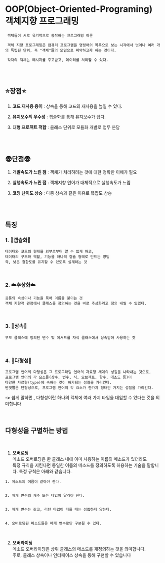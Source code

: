 # OOP(Object-Oriented-Programing) 객체지향 프로그래밍

```
 객체들이 서로 유기적으로 동작하는 프로그래밍 이론
 
 객체 지향 프로그래밍은 컴퓨터 프로그램을 명령어의 목록으로 보는 시각에서 벗어나 여러 개의 독립된 단위, 즉 "객체"들의 모임으로 파악하고자 하는 것이다. 
 
 각각의 객체는 메시지를 주고받고, 데이터를 처리할 수 있다.
```
<br><br>

## :star:**장점**:star:
1. **코드 재사용 용이** : 상속을 통해 코드의 재사용을 높일 수 있다.


2. **유지보수의 우수성** :  캡슐화를 통해 유지보수가 쉽다.


3. **대형 프로젝트 적합** : 클래스 단위로 모듈화 개발로 업무 분담

<br><br>

## :fearful:**단점**:fearful:
1. **개발속도가 느린 점** : 객체가 처리하려는 것에 대한 정확한 이해가 필요


2. **실행속도가 느린 점** : 객체지향 언어가 대체적으로 실행속도가 느림


3. **코딩 난이도 상승** : 다중 상속과 같은 이유로 복잡도 상승

<br><br>

## **특징**

### 1. :hospital:캡슐화:hospital:
```
데이터와 코드의 형태를 외부로부터 알 수 없게 하고, 
데이터의 구조와 역할, 기능을 하나의 캡슐 형태로 만드는 방법
즉, 낮은 결합도를 유지할 수 있도록 설계하는 것
```

<br>


### 2. :cloud:추상화:cloud:
```
공통의 속성이나 기능을 묶어 이름을 붙이는 것
객체 지향적 관점에서 클래스를 정의하는 것을 바로 추상화라고 정의 내릴 수 있겠다.
```

<br>

### 3. :bow:상속:bow:
```
부모 클래스에 정의된 변수 및 메서드를 자식 클래스에서 상속받아 사용하는 것
```



<br>

### 4. :santa:다형성:santa:
```
프로그램 언어의 다형성은 그 프로그래밍 언어의 자료형 체계의 성질을 나타내는 것으로,
프로그램 언어의 각 요소들(상수, 변수, 식, 오브젝트, 함수, 메소드 등)이
다양한 자료형(type)에 속하는 것이 허가되는 성질을 가리킨다. 
반댓말은 단형성으로, 프로그램 언어의 각 요소가 한가지 형태만 가지는 성질을 가리킨다.
```
**->** 쉽게 말하면 , 다형성이란 하나의 객체에 여러 가지 타입을 대입할 수 있다는 것을 의미합니다

<br>
  
## 다형성을 구별하는 방법
<br>

1. **오버로딩**<br>
메소드 오버로딩은 한 클래스 내에 이미 사용하는 이름의 메소드가 있더라도<br> 특정 규칙을 지킨다면 동일한 이름의 메소드를 정의하도록 허용하는 기술을 말합니다. 특정 규칙은 아래와 같습니다.
```
1. 메소드의 이름이 같아야 한다.

 
2. 매개 변수의 개수 또는 타입이 달라야 한다.

 
3. 매개 변수는 같고, 리턴 타입이 다를 때는 성립하지 않는다.

 
4. 오버로딩된 메소드들은 매개 변수로만 구분될 수 있다.
```
<br>

2. **오버라이딩**<br>
메소드 오버라이딩은 상위 클래스의 메소드를 재정의하는 것을 의미합니다.<br> 주로, 클래스 상속이나 인터페이스 상속을  통해 구현할 수 있습니다









